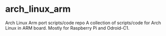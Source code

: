 # arch_linux_arm
Arch Linux Arm port scripts/code repo
A collection of scripts/code for Arch Linux in ARM board. Mostly for Raspberry Pi and Odroid-C1.
